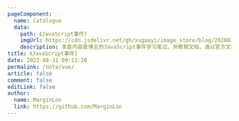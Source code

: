 ```yaml
---
pageComponent:
  name: Catalogue
  data:
    path: 《JavaScript事件》
    imgUrl: https://cdn.jsdelivr.net/gh/xugaoyi/image_store/blog/20200112120340.png
    description: 本章内容是博主的JavaScript事件学习笔记，非教程文档，请以官方文档为准。
title: 《JavaScript事件》
date: 2022-08-31 09:13:20
permalink: /note/vue/
article: false
comment: false
editLink: false
author:
  name: MarginLon
  link: https://github.com/MarginLon
---
```

